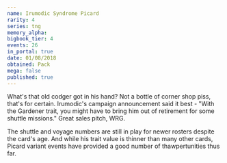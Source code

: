 ```yaml
---
name: Irumodic Syndrome Picard
rarity: 4
series: tng
memory_alpha:
bigbook_tier: 4
events: 26
in_portal: true
date: 01/08/2018
obtained: Pack
mega: false
published: true
---
```


What's that old codger got in his hand? Not a bottle of corner shop piss, that's for certain. Irumodic's campaign announcement said it best - "With the Gardener trait, you might have to bring him out of retirement for some shuttle missions." Great sales pitch, WRG.

The shuttle and voyage numbers are still in play for newer rosters despite the card's age. And while his trait value is thinner than many other cards, Picard variant events have provided a good number of thawpertunities thus far.
